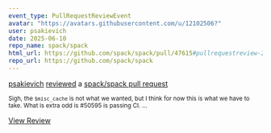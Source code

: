 ```yaml
---
event_type: PullRequestReviewEvent
avatar: "https://avatars.githubusercontent.com/u/12102506?"
user: psakievich
date: 2025-06-10
repo_name: spack/spack
html_url: https://github.com/spack/spack/pull/47615#pullrequestreview-2908685288
repo_url: https://github.com/spack/spack
---
```


<a href='https://github.com/psakievich' target='_blank'>psakievich</a> <a href='https://github.com/spack/spack/pull/47615#pullrequestreview-2908685288' target='_blank'>reviewed</a> a <a href='https://github.com/spack/spack/pull/47615' target='_blank'>spack/spack pull request</a>

<small>Sigh, the `$misc_cache` is not what we wanted, but I think for now this is what we have to take. What is extra odd is #50595 is passing CI....</small>

<a href='https://github.com/spack/spack/pull/47615#pullrequestreview-2908685288' target='_blank'>View Review</a>